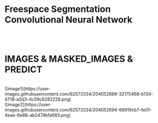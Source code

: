 # Freespace Segmentation Convolutional Neural Network
<br/>
<br/> 


# IMAGES & MASKED_IMAGES & PREDICT 
<br/>
![image1](https://user-images.githubusercontent.com/62573334/204052888-32175468-b134-4718-a3d3-dc59c8282228.png)
<br/>
![image2](https://user-images.githubusercontent.com/62573334/204052894-68919cb7-fe01-4eae-8e88-ab2474bfa683.png)
